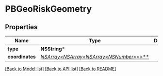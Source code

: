 # PBGeoRiskGeometry

## Properties
Name | Type | Description | Notes
------------ | ------------- | ------------- | -------------
**type** | **NSString*** |  | [optional] 
**coordinates** | [**NSArray&lt;NSArray&lt;NSArray&lt;NSNumber*&gt;*&gt;*&gt;***](NSArray.md) |  | [optional] 

[[Back to Model list]](../README.md#documentation-for-models) [[Back to API list]](../README.md#documentation-for-api-endpoints) [[Back to README]](../README.md)


